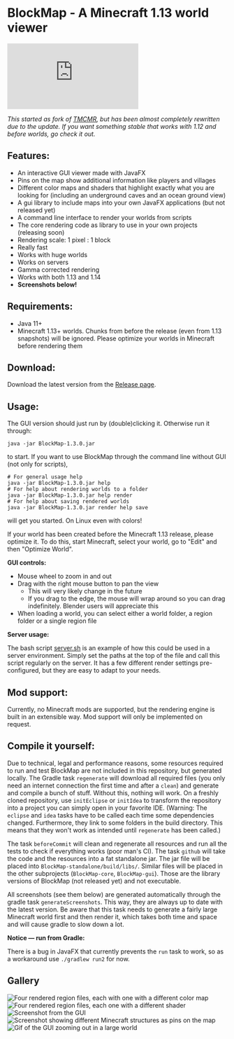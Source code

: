# BlockMap - A Minecraft 1.13 world viewer

[![Build Status](https://saibotk.de/buildstatus.php)]()

*This started as fork of [TMCMR](https://github.com/TOGoS/TMCMR), but has been almost completely rewritten due to the update. If you want something stable that works with 1.12 and before worlds, go check it out.*

## Features:
- An interactive GUI viewer made with JavaFX
- Pins on the map show additional information like players and villages
- Different color maps and shaders that highlight exactly what you are looking for (including an underground caves and an ocean ground view)
- A gui library to include maps into your own JavaFX applications (but not released yet)
- A command line interface to render your worlds from scripts
- The core rendering code as library to use in your own projects (releasing soon)
- Rendering scale: 1 pixel : 1 block
- Really fast
- Works with huge worlds
- Works on servers
- Gamma corrected rendering
- Works with both 1.13 and 1.14
- **Screenshots below!**

## Requirements:

- Java 11+
- Minecraft 1.13+ worlds. Chunks from before the release (even from 1.13 snapshots) will be ignored. Please optimize your worlds in Minecraft before rendering them

## Download:

Download the latest version from the [Release page](https://github.com/piegamesde/BlockMap/releases).

## Usage:

The GUI version should just run by (double)clicking it. Otherwise run it through:

    java -jar BlockMap-1.3.0.jar

to start. If you want to use BlockMap through the command line without GUI (not only for scripts),

    # For general usage help
    java -jar BlockMap-1.3.0.jar help
    # For help about rendering worlds to a folder
    java -jar BlockMap-1.3.0.jar help render
    # For help about saving rendered worlds
    java -jar BlockMap-1.3.0.jar render help save

will get you started. On Linux even with colors!

If your world has been created before the Minecraft 1.13 release, please optimize it. To do this, start Minecraft, select your world, go to "Edit" and then "Optimize World".

**GUI controls:**

- Mouse wheel to zoom in and out
- Drag with the right mouse button to pan the view
  - This will very likely change in the future
  - If you drag to the edge, the mouse will wrap around so you can drag indefinitely. Blender users will appreciate this
- When loading a world, you can select either a world folder, a region folder or a single region file

**Server usage:**

The bash script [server.sh](server.sh) is an example of how this could be used in a server environment. Simply set the paths at the top of the file and call this script regularly on the server. It has a few different render settings pre-configured, but they are easy to adapt to your needs.

## Mod support:

Currently, no Minecraft mods are supported, but the rendering engine is built in an extensible way. Mod support will only be implemented on request.

## Compile it yourself:

Due to technical, legal and performance reasons, some resources required to run and test BlockMap are not included in this repository, but generated locally. The Gradle task `regenerate` will download all required files (you only need an internet connection the first time and after a `clean`) and generate and compile a bunch of stuff. Without this, nothing will work. On a freshly cloned repository, use `initEclipse` or `initIdea` to transform the repository into a project you can simply open in your favorite IDE. (Warning: The `eclipse` and `idea` tasks have to be called each time some dependencies changed. Furthermore, they link to some folders in the build directory. This means that they won't work as intended until `regenerate` has been called.)

The task `beforeCommit` will clean and regenerate all resources and run all the tests to check if everything works (poor man's CI). The task `github` will take the code and the resources into a fat standalone jar. The jar file will be placed into `BlockMap-standalone/build/libs/`. Similar files will be placed in the other subprojects (`BlockMap-core`, `BlockMap-gui`). Those are the library versions of BlockMap (not released yet) and not executable.

All screenshots (see them below) are generated automatically through the gradle task `generateScreenshots`. This way, they are always up to date with the latest version. Be aware that this task needs to generate a fairly large Minecraft world first and then render it, which takes both time and space and will cause gradle to slow down a lot.

**Notice — run from Gradle:**

There is a bug in JavaFX that currently prevents the `run` task to work, so as a workaround use `./gradlew run2` for now.

## Gallery

![Four rendered region files, each with one with a different color map](screenshots/screenshot-1.png "All existing color maps")
![Four rendered region files, each one with a different shader](screenshots/screenshot-2.png "All existing shaders")
![Screenshot from the GUI](screenshots/screenshot-3.png "Screenshot from the GUI")
![Screenshot showing different Minecraft structures as pins on the map](screenshots/screenshot-4.png "Wohoo! Pins!")
![Gif of the GUI zooming out in a large world](screenshots/screenshot-0.gif "Works with very large worlds")
